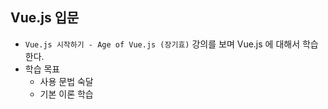 ## Vue.js 입문
* `Vue.js 시작하기 - Age of Vue.js (장기효)` 강의를 보며 Vue.js 에 대해서 학습한다.
* 학습 목표
    * 사용 문법 숙달
    * 기본 이론 학습
    